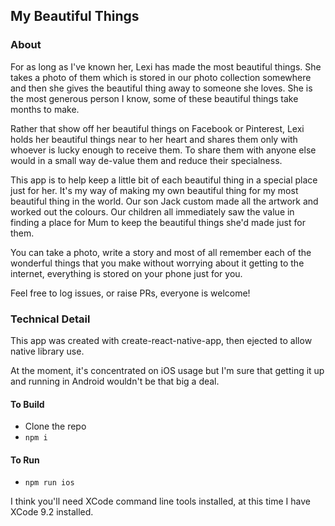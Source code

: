 ## My Beautiful Things

### About

For as long as I've known her, Lexi has made the most beautiful things.  She takes a photo of them which 
is stored in our photo collection somewhere and then she gives the beautiful thing away to someone she
loves.  She is the most generous person I know, some of these beautiful things take months to make.

Rather that show off her beautiful things on Facebook or Pinterest, Lexi holds her beautiful things near
to her heart and shares them only with whoever is lucky enough to receive them.  To share them with anyone
else would in a small way de-value them and reduce their specialness.

This app is to help keep a little bit of each beautiful thing in a special place just for her.  It's my way
of making my own beautiful thing for my most beautiful thing in the world.  Our son Jack custom made all the 
artwork and worked out the colours.  Our children all immediately saw the value in finding a place for Mum to keep
the beautiful things she'd made just for them.

You can take a photo, write a story and most of all remember each of the wonderful things that you make without
worrying about it getting to the internet, everything is stored on your phone just for you. 

Feel free to log issues, or raise PRs, everyone is welcome!

### Technical Detail

This app was created with create-react-native-app, then ejected to allow native library use.

At the moment, it's concentrated on iOS usage but I'm sure that getting it up and running in Android wouldn't be that big a deal.

#### To Build

* Clone the repo
* `npm i`

#### To Run

* `npm run ios`

I think you'll need XCode command line tools installed, at this time I have XCode 9.2 installed.



